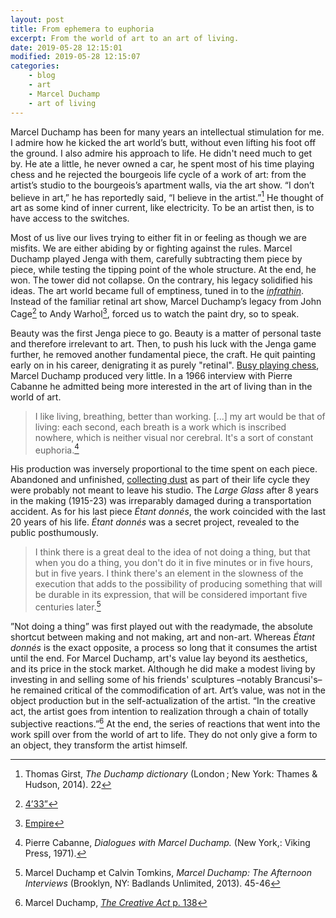 ```yaml
---
layout: post
title: From ephemera to euphoria 
excerpt: From the world of art to an art of living. 
date: 2019-05-28 12:15:01
modified: 2019-05-28 12:15:07  
categories: 
    - blog
    - art 
    - Marcel Duchamp 
    - art of living
---
```

 
Marcel Duchamp has been for many years an intellectual stimulation for me. I admire how he kicked the art world’s butt, without even lifting his foot off the ground. I also admire his  approach to life. He didn't need much to get by. He ate a little, he never owned a car, he spent most of his time playing chess and he rejected the bourgeois life cycle of a work of art: from the artist’s studio to the bourgeois’s apartment walls, via the art show. “I don’t believe in art,” he has reportedly said, “I believe in the artist.”[^1] He thought of art as some kind of inner current, like electricity. To be an artist then, is to have access to the switches. 

[^1]: Thomas Girst, _The Duchamp dictionary_ (London ; New York: Thames & Hudson, 2014). 22

Most of us live our lives trying to either fit in or feeling as though we are misfits. We are either abiding by or fighting against the rules. Marcel Duchamp played Jenga with them, carefully subtracting them piece by piece, while testing the tipping point of the whole structure. At the end, he won. The tower did not collapse. On the contrary, his legacy solidified his ideas. The art world became full of emptiness, tuned in to the [_infrathin_](http://www.artandpopularculture.com/Infrathin). Instead of the familiar retinal art show, Marcel Duchamp’s legacy from John Cage[^2] to Andy Warhol[^3], forced us to watch the paint dry, so to speak. 

[^2]: [4’33”](https://en.wikipedia.org/wiki/4%E2%80%B233%E2%80%B3)
[^3]: [Empire](https://en.wikipedia.org/wiki/Empire_(1964_film)) 

Beauty was the first Jenga piece to go. Beauty is a matter of personal taste and therefore irrelevant to art. Then, to push his luck with the Jenga game further, he removed another fundamental piece, the craft. He quit painting early on in his career, denigrating it as purely "retinal". [Busy playing chess](https://www.christies.com/media-library/images/features/articles/2016/04/26/duchamp-chess/marcel-duchamp-playing-chess.jpg), Marcel Duchamp produced very little. In a 1966 interview with Pierre Cabanne he admitted being more interested in the art of living than in the world of art.

> I like living, breathing, better than working. [...] my art would be that of living: each second, each breath is a work which is inscribed nowhere, which is neither visual nor cerebral. It's a sort of constant euphoria.[^4]

[^4]: Pierre Cabanne, _Dialogues with Marcel Duchamp._ (New York,: Viking Press, 1971).

His production was inversely proportional to the time spent on each piece. Abandoned and unfinished, [collecting dust](https://www.metmuseum.org/art/collection/search/271420) as part of their life cycle they were probably not meant to leave his studio. The _Large Glass_ after 8 years in the making (1915-23) was irreparably damaged during a transportation accident. As for his last piece _Étant donnés_, the work coincided with the last 20 years of his life. _Étant donnés_ was a secret project, revealed to the public posthumously. 

> I think there is a great deal to the idea of not doing a thing, but that when you do a thing, you don't do it in five minutes or in five hours, but in five years. I think there's an element in the slowness of the execution that adds to the possibility of producing something that will be durable in its expression, that will be considered important five centuries later.[^5]

[^5]: Marcel Duchamp et Calvin Tomkins, _Marcel Duchamp: The Afternoon Interviews_ (Brooklyn, NY: Badlands Unlimited, 2013). 45-46

”Not doing a thing” was first played out with the readymade, the absolute shortcut between making and not making, art and non-art. Whereas _Étant donnés_ is the exact opposite, a process so long that it consumes the artist until the end. For Marcel Duchamp, art's value lay beyond its aesthetics, and its price in the stock market. Although he did make a modest living by investing in and selling some of his friends' sculptures –notably Brancusi's– he remained critical of the commodification of art. Art’s value, was not in the object production but in the self-actualization of the artist. “In the creative act, the artist goes from intention to realization through a chain of totally subjective reactions.”[^6] At the end, the series of reactions that went into the work spill over from the world of art to life. They do not only give a form to an object, they transform the artist himself.

[^6]: Marcel Duchamp, [_The Creative Act_ p. 138](https://monoskop.org/images/7/7c/Duchamp_Marcel_1957_1975_The_Creative_Act.pdf)